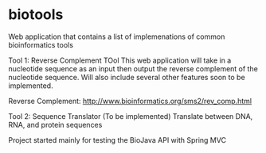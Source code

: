 # biotools
Web application that contains a list of implemenations of common bioinformatics tools

Tool 1: Reverse Complement TOol
This web application will take in a nucleotide sequence as an input then output the reverse complement of the nucleotide sequence. Will also include several other features soon to be implemented.

Reverse Complement:
http://www.bioinformatics.org/sms2/rev_comp.html

Tool 2: Sequence Translator (To be implemented)
Translate between DNA, RNA, and protein sequences

Project started mainly for testing the BioJava API with Spring MVC
